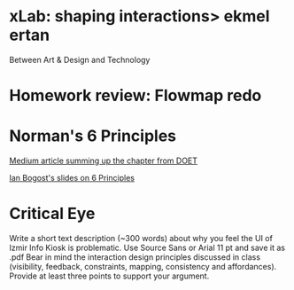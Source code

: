 
# xLab: shaping interactions> ekmel ertan
Between Art & Design and Technology

# Homework review: Flowmap redo

# Norman's 6 Principles

[Medium article summing up the chapter from DOET](https://medium.com/@sachinrekhi/don-normans-principles-of-interaction-design-51025a2c0f33)

[Ian Bogost's slides on 6 Principles](http://homes.lmc.gatech.edu/~bogost/courses/spring07/lcc3710/slides/3710_interaction-design.pdf)

# Critical Eye

Write a short text description (~300 words) about why you feel the UI of Izmir Info Kiosk is problematic. 
Use Source Sans or Arial 11 pt and save it as .pdf
Bear in mind the interaction design principles discussed in class (visibility, feedback, constraints, mapping, 
consistency and affordances). Provide at least three points to support your argument.
